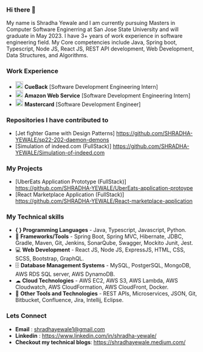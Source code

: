 ### Hi there 👋

My name is Shradha Yewale and I am currently pursuing Masters in Computer Software Enginerring at San Jose State University and will graduate in May 2023. I have 3+ years of work experience in software engineering field. My Core competencies include Java, Spring boot, Typescript, Node JS, React JS, REST API development, Web Development, Data Structures, and Algorithms.


### Work Experience

* <img width="20" alt="image" src="https://user-images.githubusercontent.com/22095857/210916916-82ca059b-5f7b-4d27-88e0-efa2fe1b8e0f.png"> **CueBack** [Software Development Engineering Intern]
* <img width="20" alt="image" src="https://user-images.githubusercontent.com/22095857/210917652-39b6adff-0340-449d-a6df-792571e86f2d.png"> **Amazon Web Service** [Software Development Engineering Intern]
* <img width="20" alt="image" src="https://user-images.githubusercontent.com/22095857/210917946-75a74ec2-e881-4442-9f63-47cfad5890d2.png"> **Mastercard** [Software Development Engineer]


### Repositories I have contributed to
* [Jet fighter Game with Design Patterns] https://github.com/SHRADHA-YEWALE/sp22-202-daemon-demons 
* [Simulation of indeed.com (FullStack)] https://github.com/SHRADHA-YEWALE/Simulation-of-indeed.com

### My Projects
* [UberEats Application Prototype (FullStack)] https://github.com/SHRADHA-YEWALE/UberEats-application-protoype
* [React Marketplace Application (FullStack)] https://github.com/SHRADHA-YEWALE/React-marketplace-application

### My Technical skills

* **{ } Programming Languages** - Java, Typescript, Javascript, Python.
* 🧰 **Frameworks/Tools** - Spring Boot, Spring MVC, Hibernate, JDBC, Gradle, Maven, Git, Jenkins, SonarQube, Swagger, Mockito Junit, Jest.
* 💻 **Web Development** - React JS, Node JS, ExpressJS, HTML, CSS, SCSS, Bootstrap, GraphQL.
* 🗄 **Database Management Systems** - MySQL, PostgerSQL, MongoDB, AWS RDS SQL server, AWS DynamoDB.
* ☁ **Cloud Technologies** - AWS EC2, AWS S3, AWS Lambda, AWS Cloudwatch, AWS CloudFormation, AWS CloudFront, Docker.
* 🥸 **Other Tools and Technologies** - REST APIs, Microservices, JSON, Git, Bitbucket, Confluence, Jira, Intellij, Eclipse.

### Lets Connect

* **Email** : shradhayewale1@gmail.com
* **Linkedin** : https://www.linkedin.com/in/shradha-yewale/
* **Checkout my technical blogs**: https://shradhayewale.medium.com/


<!--
**SHRADHA-YEWALE/SHRADHA-YEWALE** is a ✨ _special_ ✨ repository because its `README.md` (this file) appears on your GitHub profile.

Here are some ideas to get you started:

- 🔭 I’m currently working on ...
- 🌱 I’m currently learning ...
- 👯 I’m looking to collaborate on ...
- 🤔 I’m looking for help with ...
- 💬 Ask me about ...
- 📫 How to reach me: ...
- 😄 Pronouns: ...
- ⚡ Fun fact: ...
-->
